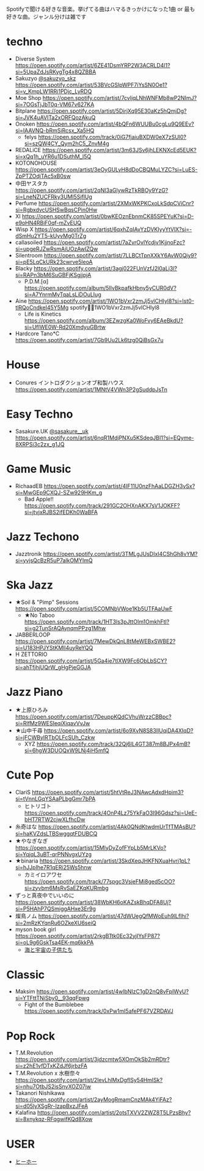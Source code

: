 Spotifyで聞ける好きな音楽。挙げてる曲はハマるきっかけになった1曲 or 最も好きな曲。ジャンル分けは雑です

# techno

- Diverse System https://open.spotify.com/artist/6ZE41DsmYRP2W3ACRLD4l1?si=5UpaZdJsRKygTg4x8QZBBA
- Sakuzyo [@sakuzyo_skz](https://twitter.com/sakuzyo_skz) https://open.spotify.com/artist/53BVcGSlpWPF7iYsSN0Oe1?si=v_KmpLW1RRi1PDjc_LyRDQ
- Moe Shop https://open.spotify.com/artist/7cvljqLNhWNFMb8wP2NImJ?si=7OGsTjJbT0q-VM67v627KA
- Bitplane https://open.spotify.com/artist/5DirjXq95E30aKz5hQmjDg?si=JVK4uAVITa2xORFQozAkuQ
- Onoken https://open.spotify.com/artist/4bQFn6WUUBu0cgLu9Q9EEv?si=IAAVNQ-bRmSiRcsx_Xa5HQ
    - felys https://open.spotify.com/track/0iG7fjaiuBXDW0eX7zSUl0?si=szQW4CY_Qym2hC5_ZnvM4g
- REDALiCE https://open.spotify.com/artist/3m63JSv6jhLEKNXcEd5EUK?si=xQq1h_uYR6u1DSuthM_I5Q
- KOTONOHOUSE https://open.spotify.com/artist/3eOyGULyH8dDoCBQMuLYZC?si=LuES-ZpPTZOdjTAc5xB0sw
- 中田ヤスタカ https://open.spotify.com/artist/2qNI3aGlywRzTkRBOy9YzG?si=LneNZUCFRky3UMl5SjflUg
- Perfume https://open.spotify.com/artist/2XMxWKPKCxoLkSdpCViCnr?si=RgbxdvcUSHSwBqsCPin0Hw
- XI https://open.spotify.com/artist/0bwKEOznEbnmCK85SPEYuK?si=D-e9oHN4RBiF0qf-mZvEUQ
- Wisp X https://open.spotify.com/artist/6qxhZqIAvYzDVKIyyYtVlX?si=-dSmHu2YT5-kUyvMg0TrZg
- callasoiled https://open.spotify.com/artist/7aZvrOvlYcdjv1KjjnoFzc?si=upgeRJZwRsmAiUOzAwIZQw
- Silentroom https://open.spotify.com/artist/7LLBCtTpnXXkY6AvW0Qjy9?si=pE5LqCkURk23cwrve5leoA
- Blacky https://open.spotify.com/artist/3agj022FUnVzfJ2l0aLj3l?si=RAPn3bM6SuGBFjKSgjjpjA
    - P.D.M.\[α\] https://open.spotify.com/album/5IlvBkpafkHbny5yCUR0dV?si=A7YnrmMyTqaLsLiDOuLIug
- Aine https://open.spotify.com/artist/1WO1bVxr2zmJj5vlCHIyl8?si=Ist0-tlRQoCndkeI45Y5Mg spotify:artist:1WO1bVxr2zmJj5vlCHIyl8
    - Life is Kinetics https://open.spotify.com/album/3EZwzgKa0WoFvy6EAeBkdU?si=UfIWE0W-Rd20XmdyuGBrtw
- Hardcore Tano*C https://open.spotify.com/artist/7Gb9Uu2Lk6tzg0QiBsGx7u

# House

- Conures イントロダクションオブ和製ハウス https://open.spotify.com/artist/1MNtV4VWn3P2gSuddpJsTn

# Easy Techno

- Sasakure.UK [@sasakure__uk](https://twitter.com/sasakure__uk) https://open.spotify.com/artist/6nqR1MdjPNXu5KSdeqJBI1?si=EQyme-8XRPSi3c2zx_g1JQ

# Game Music

- RichaadEB https://open.spotify.com/artist/4IF11U0nzFhAaLDGZH3vSx?si=MwGEp9CXQJ-SZw929HKm_g
    - Bad Apple!! https://open.spotify.com/track/291GC2OHXnAKX7sV1JOKFF?si=jtvjxRJBS2ifEDKh0WaBFA

# Jazz Techono

- Jazztronik https://open.spotify.com/artist/3TMLgJUsDIxI4CShGh8vYM?si=yvjsQcBzR5uP7alkOMYImQ

# Ska Jazz

- ★Soil & "Pimp" Sessions https://open.spotify.com/artist/5COMNbVWoe1Kb5UTFAaUwF
    - ★No Taboo https://open.spotify.com/track/1HT3ls3pJttOIm1OmkhFtl?si=g2TunSrAQAynqmPPzg1Mhw
- JABBERLOOP https://open.spotify.com/artist/7MewDkQnL8tMeWEBxSWBE2?si=U183HPJYStKMll4uyReYQQ
- H ZETTORIO https://open.spotify.com/artist/5Ga4ie7tlXW9Fc6ObLbSCY?si=ahTfjhjUQrW_gHgPjeGGJA

# Jazz Piano

- ★上原ひろみ https://open.spotify.com/artist/7DeuppKQdCVhuWrzzCBBpc?si=RlfMz9WESIeqiXiqavVvJw
- ★山中千尋 https://open.spotify.com/artist/6o9XvN8S83IlUqiDA4XIqD?si=jFCWByIRTbOLFcSUh_Czkw
    - XYZ https://open.spotify.com/track/32Qj6lL4GT387m8BJPx4mB?si=6hgW3DUOQxW9LNj4iH5mfQ

# Cute Pop

- ClariS https://open.spotify.com/artist/5htVtReJ3NAwcAdxdHpim3?si=tVnnLGqYSAaPLbgGmr7bPA
    - ヒトリゴト https://open.spotify.com/track/4OnP4Lz75YkFaO3I96Gdsz?si=UeE-bHT7RTW2cjwXLfhcDw
- 糸奇はな https://open.spotify.com/artist/4Ak0QNdKtwdmUrTfTMAsBU?si=haKVZdsLTBSwggqtFDUBCQ
- ★やなぎなぎ https://open.spotify.com/artist/15MlyDyZofFYpLb5MrLKVo?si=YqjqL3uBT-qrPNNvgxUYzg
- ★binaria https://open.spotify.com/artist/3SkdXeqJHKFNXuaHvrj1pL?si=hJJpIhe7R1qERi25Ws5hnw
    - カミイロアワセ https://open.spotify.com/track/77spgc3VsjeFMi8ged5cOO?si=zyvbm6MsRvSaEZKqKURmbg
- ずっと真夜中でいいのに https://open.spotify.com/artist/38WbKH6oKAZskBhqDFA8Uj?si=P5HAhP7QSmiggAHxe3Er9g
- 燦鳥ノム https://open.spotify.com/artist/47dWUegQfMWoEuh9lLfIhi?si=2mRzKYqnRu6OZkeXU6seiQ
- myson book girl https://open.spotify.com/artist/2rkgBTtk0Ec32yjIYsFP87?si=oL9g6GskTsa4EK-mq6kkPA
  - [海と宇宙の子供たち](https://open.spotify.com/album/1tbAs2zSXk2NcQvBTkAvo8?si=5qRGaM2cTXa_QY9zztgrRA)

# Classic

- Maksim https://open.spotify.com/artist/4wlbNIzC1gD2nQ8vFpIWyU?si=YTFttTNiSby0__93qqFpwg
    - Fight of the Bumblebee https://open.spotify.com/track/0xPw1mI5afePF67VZRDAVJ

# Pop Rock

- T.M.Revolution https://open.spotify.com/artist/3jdzcmtw5XOmOkSb2mRDtr?si=z2hE1vfDTxKZdJf6jrbzFA
- T.M.Revolution x 水樹奈々 https://open.spotify.com/artist/2levLhlMxDgflSy54HmISk?si=nhu7OtbJS2isSnvXOZ07jw
- Takanori Nishikawa https://open.spotify.com/artist/2ayMogRmamCnzMAk4YiFAz?si=d05lyXSgRr-IzapBxzJFeA
- Kalafina https://open.spotify.com/artist/2otsTXVV2ZWZ8T5LPzsBhy?si=8xnykqz-RFqgwifKQd8Xow

# USER

- [ヒーホー](https://open.spotify.com/user/j5u8csody72lmtsl2j3o3g1fs?si=ry6tsFMXTuqzp7kL0GqJlQ)

